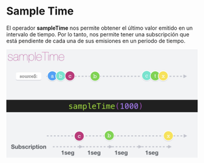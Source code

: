 # Sample Time

El operador __sampleTime__ nos permite obtener el último valor emitido en un intervalo de tiempo. Por lo tanto, nos permite tener una subscripción que está pendiente de cada una de sus emisiones en un periodo de tiempo.

![sampleTime](./../imgs/sampleTime.png "sampleTime")